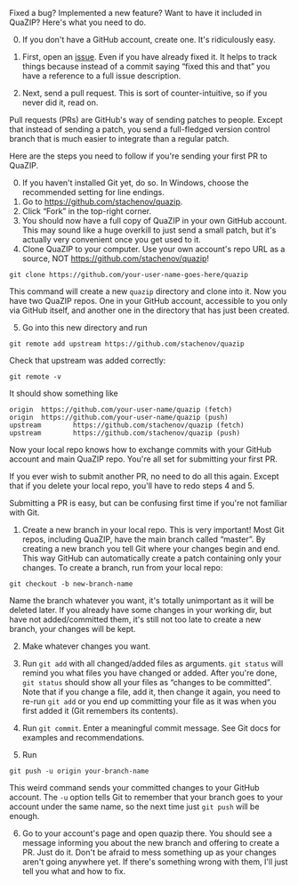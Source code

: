 Fixed a bug? Implemented a new feature? Want to have it included in QuaZIP?
Here's what you need to do.

0. If you don't have a GitHub account, create one. It's ridiculously easy.

1. First, open an [issue](https://github.com/stachenov/quazip/issues).
Even if you have already fixed it. It helps to track things because
instead of a commit saying “fixed this and that” you have a reference
to a full issue description.

2. Next, send a pull request. This is sort of counter-intuitive, so if
you never did it, read on.

Pull requests (PRs) are GitHub's way of sending patches to people. Except that
instead of sending a patch, you send a full-fledged version control branch
that is much easier to integrate than a regular patch.

Here are the steps you need to follow if you're sending your first PR to QuaZIP.

0. If you haven't installed Git yet, do so. In Windows, choose the recommended
setting for line endings.
1. Go to https://github.com/stachenov/quazip.
2. Click “Fork” in the top-right corner.
3. You should now have a full copy of QuaZIP in your own GitHub account.
This may sound like a huge overkill to just send a small patch, but it's
actually very convenient once you get used to it.
4. Clone QuaZIP to your computer. Use your own account's repo URL as a source,
NOT https://github.com/stachenov/quazip!
```
git clone https://github.com/your-user-name-goes-here/quazip
```
This command will create a new `quazip` directory and clone into it.
Now you have two QuaZIP repos. One in your GitHub account, accessible to
you only via GitHub itself, and another one in the directory that has
just been created.

5. Go into this new directory and run
```
git remote add upstream https://github.com/stachenov/quazip
```
Check that upstream was added correctly:
```
git remote -v
```
It should show something like
```
origin  https://github.com/your-user-name/quazip (fetch)
origin  https://github.com/your-user-name/quazip (push)
upstream        https://github.com/stachenov/quazip (fetch)
upstream        https://github.com/stachenov/quazip (push)
```

Now your local repo knows how to exchange commits with your GitHub
account and main QuaZIP repo. You're all set for submitting your first PR.

If you ever wish to submit another PR, no need to do all this again.
Except that if you delete your local repo, you'll have to redo steps 4 and 5.

Submitting a PR is easy, but can be confusing first time if you're
not familiar with Git.

1. Create a new branch in your local repo. This is very important!
Most Git repos, including QuaZIP, have the main branch called “master”.
By creating a new branch you tell Git where your changes begin and end.
This way GitHub can automatically create a patch containing only your
changes. To create a branch, run from your local repo:
```
git checkout -b new-branch-name
```
Name the branch whatever you want, it's totally unimportant as it will
be deleted later. If you already have some changes in your working
dir, but have not added/committed them, it's still not too late to create
a new branch, your changes will be kept.

2. Make whatever changes you want.

3. Run `git add` with all changed/added files as arguments. `git status`
will remind you what files you have changed or added. After you're done,
`git status` should show all your files as “changes to be committed”.
Note that if you change a file, add it, then change it again,
you need to re-run `git add` or you end up committing your file
as it was when you first added it (Git remembers its contents).

4. Run `git commit`. Enter a meaningful commit message. See Git docs
for examples and recommendations.

5. Run
```
git push -u origin your-branch-name
```
This weird command sends your committed changes to your GitHub account.
The `-u` option tells Git to remember that your branch goes to your
account under the same name, so the next time just `git push` will be enough.

6. Go to your account's page and open quazip there. You should see a message
informing you about the new branch and offering to create a PR. Just do it.
Don't be afraid to mess something up as your changes aren't going anywhere yet.
If there's something wrong with them, I'll just tell you what and how to fix.
